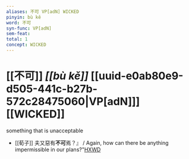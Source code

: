 ```yaml
---
aliases: 不可 VP[adN] WICKED
pinyin: bù kě
word: 不可
syn-func: VP[adN]
sem-feat: 
total: 1
concept: WICKED 
---
```

# [[不可]] *[[bù kě]]*  [[uuid-e0ab80e9-d505-441c-b27b-572c28475060|VP[adN]]] [[WICKED]]
something that is unacceptable
 - [[荀子]] 夫又惡有**不可**焉？』
                     / Again, how can there be anything impermissible in our plans?"[HXWD](https://hxwd.org/textview.html?location=KR3a0002_tls_008-11a.37)